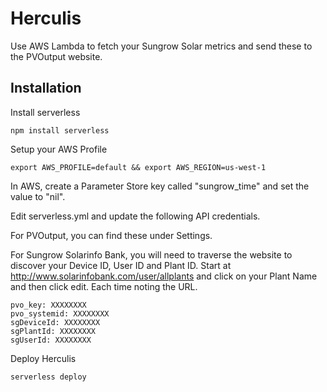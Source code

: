 # Herculis

Use AWS Lambda to fetch your Sungrow Solar metrics and send these to the PVOutput website.

## Installation

Install serverless

```
npm install serverless
```

Setup your AWS Profile

```
export AWS_PROFILE=default && export AWS_REGION=us-west-1
```

In AWS, create a Parameter Store key called "sungrow_time" and set the value
to "nil".

Edit serverless.yml and update the following API credentials.

For PVOutput, you can find these under Settings.

For Sungrow Solarinfo Bank, you will need to traverse the website to discover
your Device ID, User ID and Plant ID. Start at 
http://www.solarinfobank.com/user/allplants and click on your Plant Name and 
then click edit. Each time noting the URL.

```
pvo_key: XXXXXXXX
pvo_systemid: XXXXXXXX
sgDeviceId: XXXXXXXX
sgPlantId: XXXXXXXX
sgUserId: XXXXXXXX
```

Deploy Herculis

```
serverless deploy 
```
